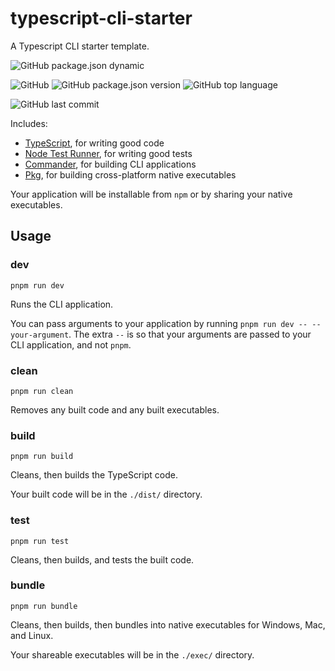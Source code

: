 # typescript-cli-starter

A Typescript CLI starter template.

![GitHub package.json dynamic](https://img.shields.io/github/package-json/keywords/isBatak/typescript-cli-starter.svg?style=flat-square)

![GitHub](https://img.shields.io/github/license/isBatak/typescript-cli-starter.svg?style=flat-square)
![GitHub package.json version](https://img.shields.io/github/package-json/v/isBatak/typescript-cli-starter.svg?style=flat-square)
![GitHub top language](https://img.shields.io/github/languages/top/isBatak/typescript-cli-starter.svg?style=flat-square)

![GitHub last commit](https://img.shields.io/github/last-commit/isBatak/typescript-cli-starter.svg?style=flat-square)

Includes:

- [TypeScript](https://www.typescriptlang.org/), for writing good code
- [Node Test Runner](https://nodejs.org/api/test.html), for writing good tests
- [Commander](https://www.npmjs.com/package/commander), for building CLI applications
- [Pkg](https://www.npmjs.com/package/pkg), for building cross-platform native executables

Your application will be installable from `npm` or by sharing your native executables.

## Usage

### **dev**

`pnpm run dev`

Runs the CLI application.

You can pass arguments to your application by running `pnpm run dev -- --your-argument`. The extra `--` is so that your arguments are passed to your CLI application, and not `pnpm`.

### **clean**

`pnpm run clean`

Removes any built code and any built executables.

### **build**

`pnpm run build`

Cleans, then builds the TypeScript code.

Your built code will be in the `./dist/` directory.

### **test**

`pnpm run test`

Cleans, then builds, and tests the built code.

### **bundle**

`pnpm run bundle`

Cleans, then builds, then bundles into native executables for Windows, Mac, and Linux.

Your shareable executables will be in the `./exec/` directory.

